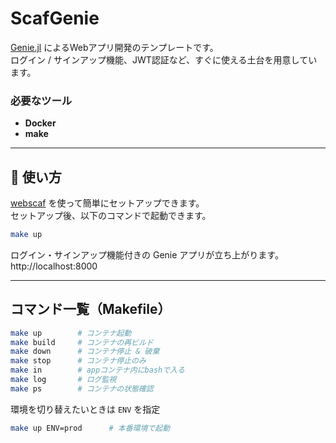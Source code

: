 # ScafGenie

[Genie.jl](https://genieframework.com/) によるWebアプリ開発のテンプレートです。  
ログイン / サインアップ機能、JWT認証など、すぐに使える土台を用意しています。  

### 必要なツール
- **Docker**
- **make**

---

## 🚀 使い方
[webscaf](https://github.com/kodaimura/webscaf)  を使って簡単にセットアップできます。  
セットアップ後、以下のコマンドで起動できます。  
   ```bash
   make up
   ```
ログイン・サインアップ機能付きの Genie アプリが立ち上がります。  
http://localhost:8000

---

## コマンド一覧（Makefile）

```bash
make up        # コンテナ起動
make build     # コンテナの再ビルド
make down      # コンテナ停止 & 破棄
make stop      # コンテナ停止のみ
make in        # appコンテナ内にbashで入る
make log       # ログ監視
make ps        # コンテナの状態確認
```

環境を切り替えたいときは `ENV` を指定
```bash
make up ENV=prod      # 本番環境で起動
```
